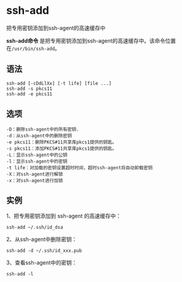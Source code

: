 # ssh-add

把专用密钥添加到ssh-agent的高速缓存中


**ssh-add命令** 是把专用密钥添加到ssh-agent的高速缓存中。该命令位置在`/usr/bin/ssh-add`。

##  语法

```
ssh-add [-cDdLlXx] [-t life] [file ...]
ssh-add -s pkcs11
ssh-add -e pkcs11
```

##  选项

```
-D：删除ssh-agent中的所有密钥.
-d：从ssh-agent中的删除密钥
-e pkcs11：删除PKCS#11共享库pkcs1提供的钥匙。
-s pkcs11：添加PKCS#11共享库pkcs1提供的钥匙。
-L：显示ssh-agent中的公钥
-l：显示ssh-agent中的密钥
-t life：对加载的密钥设置超时时间，超时ssh-agent将自动卸载密钥
-X：对ssh-agent进行解锁
-x：对ssh-agent进行加锁
```

##  实例

1、把专用密钥添加到 ssh-agent 的高速缓存中：

```
ssh-add ~/.ssh/id_dsa
```

2、从ssh-agent中删除密钥：

```
ssh-add -d ~/.ssh/id_xxx.pub
```

3、查看ssh-agent中的密钥：

```
ssh-add -l
```


